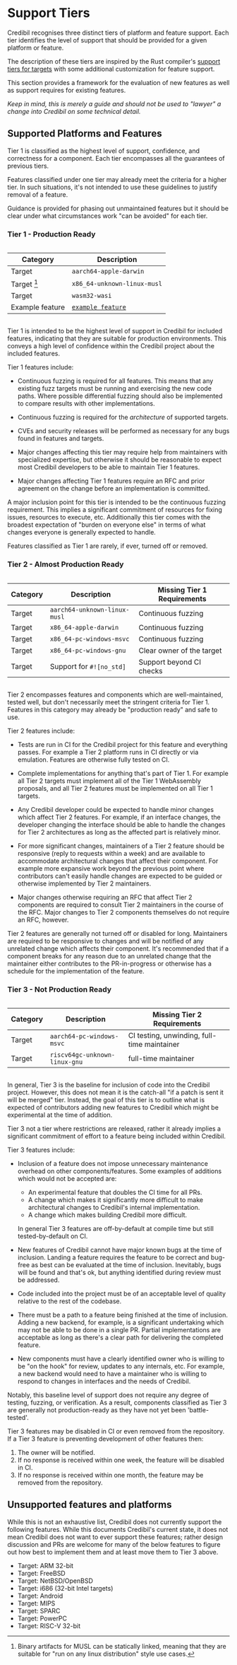 # Support Tiers

Credibil recognises three distinct tiers of platform and feature support. Each tier
identifies the level of support that should be provided for a given platform or feature.

The description of these tiers are inspired by the Rust compiler's [support tiers for
targets](https://doc.rust-lang.org/rustc/target-tier-policy.html) with some additional
customization for feature support.

This section provides a framework for the evaluation of new features as well as support 
requires for existing features.

_Keep in mind, this is merely a guide and should not be used to "lawyer" a change into 
Credibil on some technical detail._

## Supported Platforms and Features

Tier 1 is classified as the highest level of support, confidence, and correctness for a
component. Each tier encompasses all the guarantees of previous tiers.

Features classified under one tier may already meet the criteria for a higher tier. In
such situations, it's not intended to use these guidelines to justify removal of a 
feature.

Guidance is provided for phasing out unmaintained features but it should be clear under
what circumstances work "can be avoided" for each tier.

### Tier 1 - Production Ready

<div style="display:flex;">

| Category        | Description                 |
| --------------- | --------------------------- |
| Target          | `aarch64-apple-darwin`      |
| Target [^1]     | `x86_64-unknown-linux-musl` |
| Target          | `wasm32-wasi`               |
| Example feature | [`example feature`]         |
</div>

[`example feature`]: https://github.com/credibil/vc/blob/master/proposals/example-feature/Overview.md

[^1]: Binary artifacts for MUSL can be statically linked, meaning that they are
suitable for "run on any linux distribution" style use cases.

Tier 1 is intended to be the highest level of support in Credibil for included features,
indicating that they are suitable for production environments. This conveys a high 
level of confidence within the Credibil project about the included features.

Tier 1 features include:

* Continuous fuzzing is required for all features. This means that any existing fuzz
  targets must be running and exercising the new code paths. Where possible differential
  fuzzing should also be implemented to compare results with other implementations.

* Continuous fuzzing is required for the _architecture_ of supported targets.

* CVEs and security releases will be performed as necessary for any bugs found in
  features and targets.

* Major changes affecting this tier may require help from maintainers with specialized
  expertise, but otherwise it should be reasonable to expect most Credibil developers to
  be able to maintain Tier 1 features.

* Major changes affecting Tier 1 features require an RFC and prior agreement on the
  change before an implementation is committed.

A major inclusion point for this tier is intended to be the continuous fuzzing 
requirement. This implies a significant commitment of resources for fixing issues, 
resources to execute, etc. Additionally this tier comes with the broadest expectation 
of "burden on everyone else" in terms of what changes everyone is generally expected to
handle.

Features classified as Tier 1 are rarely, if ever, turned off or removed.

### Tier 2 - Almost Production Ready

<div style="display:flex;">

| Category | Description                  | Missing Tier 1 Requirements |
| -------- | ---------------------------- | --------------------------- |
| Target   | `aarch64-unknown-linux-musl` | Continuous fuzzing          |
| Target   | `x86_64-apple-darwin`        | Continuous fuzzing          |
| Target   | `x86_64-pc-windows-msvc`     | Continuous fuzzing          |
| Target   | `x86_64-pc-windows-gnu`      | Clear owner of the target   |
| Target   | Support for `#![no_std]`     | Support beyond CI checks    |
</div>

Tier 2 encompasses features and components which are well-maintained, tested well, but
don't necessarily meet the stringent criteria for Tier 1. Features in this category may
already be "production ready" and safe to use.

Tier 2 features include:

* Tests are run in CI for the Credibil project for this feature and everything
  passes. For example a Tier 2 platform runs in CI directly or via emulation.
  Features are otherwise fully tested on CI.

* Complete implementations for anything that's part of Tier 1. For example
  all Tier 2 targets must implement all of the Tier 1 WebAssembly proposals,
  and all Tier 2 features must be implemented on all Tier 1 targets.

* Any Credibil developer could be expected to handle minor changes which affect Tier 2
  features. For example, if an interface changes, the developer changing the 
  interface should be able to handle the changes for Tier 2 architectures as long as the
  affected part is relatively minor.

* For more significant changes, maintainers of a Tier 2 feature should be responsive
  (reply to requests within a week) and are available to accommodate architectural 
  changes that affect their component. For example more expansive work beyond the 
  previous point where contributors can't easily handle changes are expected to be
  guided or otherwise implemented by Tier 2 maintainers.

* Major changes otherwise requiring an RFC that affect Tier 2 components are
  required to consult Tier 2 maintainers in the course of the RFC. Major changes
  to Tier 2 components themselves do not require an RFC, however.

Tier 2 features are generally not turned off or disabled for long. Maintainers are
required to be responsive to changes and will be notified of any unrelated change 
which affects their component. It's recommended that if a component breaks for any 
reason due to an unrelated change that the maintainer either contributes to the 
PR-in-progress or otherwise has a schedule for the implementation of the feature.

### Tier 3 - Not Production Ready

<div style="display:flex;">

| Category | Description                   | Missing Tier 2 Requirements                 |
| -------- | ----------------------------- | ------------------------------------------- |
| Target   | `aarch64-pc-windows-msvc`     | CI testing, unwinding, full-time maintainer |
| Target   | `riscv64gc-unknown-linux-gnu` | full-time maintainer                        |
</div>

In general, Tier 3 is the baseline for inclusion of code into the Credibil project.
However, this does not mean it is the catch-all "if a patch is sent it will be merged"
tier. Instead, the goal of this tier is to outline what is expected of contributors 
adding new features to Credibil which might be experimental at the time of addition. 

Tier 3 not a tier where restrictions are releaxed, rather it already implies a
significant commitment of effort to a feature being included within Credibil.

Tier 3 features include:

* Inclusion of a feature does not impose unnecessary maintenance overhead on
  other components/features. Some examples of additions which would not be accepted are:

  * An experimental feature that doubles the CI time for all PRs.
  * A change which makes it significantly more difficult to make architectural changes
    to Credibil's internal implementation.
  * A change which makes building Credibil more difficult.

  In general Tier 3 features are off-by-default at compile time but still
  tested-by-default on CI.

* New features of Credibil cannot have major known bugs at the time of inclusion. Landing
  a feature requires the feature to be correct and bug-free as best can be evaluated at
  the time of inclusion. Inevitably, bugs will be found and that's ok, but anything 
  identified during review must be addressed.

* Code included into the project must be of an acceptable level of quality relative to
  the rest of the codebase.

* There must be a path to a feature being finished at the time of inclusion. Adding a 
  new backend, for example, is a significant undertaking which may not be able to be
  done in a single PR. Partial implementations are acceptable as long as there's a clear
  path for delivering the completed feature.

* New components must have a clearly identified owner who is willing to be "on the hook"
  for review, updates to any internals, etc. For example, a new backend would need to 
  have a maintainer who is willing to respond to changes in interfaces and the needs of 
  Credibil.

Notably, this baseline level of support does not require any degree of testing, fuzzing,
or verification. As a result, components classified as Tier 3 are generally not 
production-ready as they have not yet been 'battle-tested'.

Tier 3 features may be disabled in CI or even removed from the repository. If a Tier 3
feature is preventing development of other features then:

1. The owner will be notified. 
2. If no response is received within one week, the feature will be disabled in CI.
3. If no response is received within one month, the feature may be removed from the 
   repository.

## Unsupported features and platforms

While this is not an exhaustive list, Credibil does not currently support the following
features. While this documents Credibil's current state, it does not mean Credibil does not
want to ever support these features; rather design discussion and PRs are welcome for 
many of the below features to figure out how best to implement them and at least move 
them to Tier 3 above.

* Target: ARM 32-bit
* Target: FreeBSD
* Target: NetBSD/OpenBSD
* Target: i686 (32-bit Intel targets)
* Target: Android
* Target: MIPS
* Target: SPARC
* Target: PowerPC
* Target: RISC-V 32-bit

